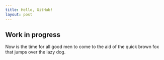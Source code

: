```yaml
---
title: Hello, GitHub!
layout: post
---
```


## Work in progress

Now is the time for all good men to come to the aid of the quick brown fox that jumps over the lazy dog.